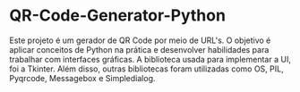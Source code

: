 # QR-Code-Generator-Python

Este projeto é um gerador de QR Code por meio de URL's. O objetivo é aplicar conceitos de Python na prática e desenvolver habilidades para trabalhar com interfaces gráficas.
A biblioteca usada para implementar a UI, foi a Tkinter.
Além disso, outras bibliotecas foram utilizadas como OS, PIL, Pyqrcode, Messagebox e Simpledialog.
